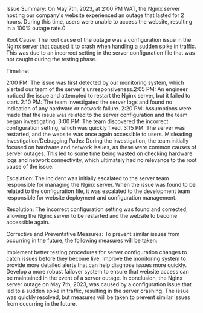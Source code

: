 Issue Summary: On May 7th, 2023, at 2:00 PM WAT, the Nginx server hosting our company's website experienced an outage that lasted for 2 hours. During this time, users were unable to access the website, resulting in a 100% outage rate.0

Root Cause: The root cause of the outage was a configuration issue in the Nginx server that caused it to crash when handling a sudden spike in traffic. This was due to an incorrect setting in the server configuration file that was not caught during the testing phase.

Timeline:

2:00 PM: The issue was first detected by our monitoring system, which alerted our team of the server's unresponsiveness.2:05 PM: An engineer noticed the issue and attempted to restart the Nginx server, but it failed to start. 2:10 PM: The team investigated the server logs and found no indication of any hardware or network failure. 2:20 PM: Assumptions were made that the issue was related to the server configuration and the team began investigating. 3:00 PM: The team discovered the incorrect configuration setting, which was quickly fixed. 3:15 PM: The server was restarted, and the website was once again accessible to users. Misleading Investigation/Debugging Paths: During the investigation, the team initially focused on hardware and network issues, as these were common causes of server outages. This led to some time being wasted on checking hardware logs and network connectivity, which ultimately had no relevance to the root cause of the issue.

Escalation: The incident was initially escalated to the server team responsible for managing the Nginx server. When the issue was found to be related to the configuration file, it was escalated to the development team responsible for website deployment and configuration management.

Resolution: The incorrect configuration setting was found and corrected, allowing the Nginx server to be restarted and the website to become accessible again.

Corrective and Preventative Measures: To prevent similar issues from occurring in the future, the following measures will be taken:

Implement better testing procedures for server configuration changes to catch issues before they become live. Improve the monitoring system to provide more detailed alerts that can help diagnose issues more quickly. Develop a more robust failover system to ensure that website access can be maintained in the event of a server outage. In conclusion, the Nginx server outage on May 7th, 2023, was caused by a configuration issue that led to a sudden spike in traffic, resulting in the server crashing. The issue was quickly resolved, but measures will be taken to prevent similar issues from occurring in the future.
